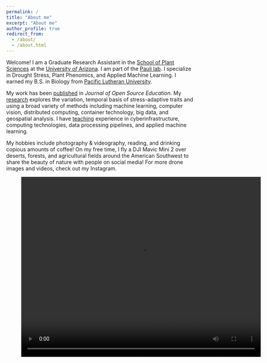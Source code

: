 ```yaml
---
permalink: /
title: "About me"
excerpt: "About me"
author_profile: true
redirect_from: 
  - /about/
  - /about.html
---
```


Welcome! I am a Graduate Research Assistant in the
[School of Plant Sciences](https://cals.arizona.edu/spls/home) at the
[University *of* Arizona](https://www.arizona.edu/). I am part of the 
[Pauli lab](https://thepaulilab.com/). I specialize
in Drought Stress, Plant Phenomics, and Applied Machine Learning. I earned my B.S. in
Biology from [Pacific Lutheran University](https://www.plu.edu/).

My work has been [published](publications) in *Journal of Open Source Education*. My [research](research) explores the variation, temporal basis of stress-adaptive traits and using a broad variety of methods including machine learning, computer vision, distributed computing, container technology, big data, and geospatial analysis. I have [teaching](teaching) experience in cyberinfrastructure, computing technologies, data processing pipelines, and applied machine learning.

My hobbies include photography & videography, reading, and drinking copious amounts of coffee! On my free time, I fly a DJI Mavic Mini 2 over deserts, forests, and agricultural fields around the American Southwest to share the beauty of nature with people on social media! For more drone images and videos, check out my Instagram. 
<figure class="video_container">
  <video width="640" height="480" controls="true" frameborder="0" allow="autoplay; fullscreen; picture-in-picture" allowfullscreen>
    <source src="files/DJI_0159.MP4" type="video/mp4">
  </video>
</figure>

